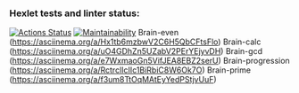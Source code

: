 ### Hexlet tests and linter status:
[![Actions Status](https://github.com/yapavelchuk/frontend-project-44/workflows/hexlet-check/badge.svg)](https://github.com/yapavelchuk/frontend-project-44/actions)
[![Maintainability](https://api.codeclimate.com/v1/badges/5cd777bd46d0e56b144e/maintainability)](https://codeclimate.com/github/yapavelchuk/frontend-project-44/maintainability)
Brain-even (https://asciinema.org/a/Hx1tb6mzbwV2C6H5QbCFtsFlo)
Brain-calc (https://asciinema.org/a/uO4GDhZn5UZabV2PErYEjyvDH)
Brain-gcd  (https://asciinema.org/a/e7WxmaoGn5VifJEA8EBZ2serU)
Brain-progression (https://asciinema.org/a/RctrclIcIIc1BiRbiC8W6Ok7O)
Brain-prime (https://asciinema.org/a/f3um8TtOqMAtEyYedPStjvUuF)